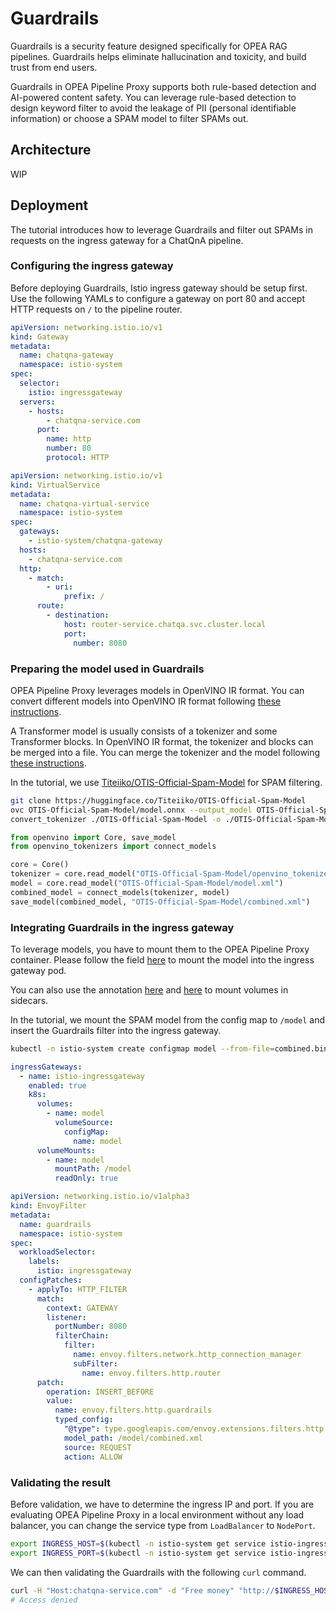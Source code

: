# Guardrails

Guardrails is a security feature designed specifically for OPEA RAG pipelines. Guardrails helps eliminate hallucination and toxicity, and build trust from end users.

Guardrails in OPEA Pipeline Proxy supports both rule-based detection and AI-powered content safety. You can leverage rule-based detection to design keyword filter to avoid the leakage of PII (personal identifiable information) or choose a SPAM model to filter SPAMs out.

## Architecture

WIP

## Deployment

The tutorial introduces how to leverage Guardrails and filter out SPAMs in requests on the ingress gateway for a ChatQnA pipeline.

### Configuring the ingress gateway

Before deploying Guardrails, Istio ingress gateway should be setup first. Use the following YAMLs to configure a gateway on port 80 and accept HTTP requests on `/` to the pipeline router.

```yaml
apiVersion: networking.istio.io/v1
kind: Gateway
metadata:
  name: chatqna-gateway
  namespace: istio-system
spec:
  selector:
    istio: ingressgateway
  servers:
    - hosts:
        - chatqna-service.com
      port:
        name: http
        number: 80
        protocol: HTTP
```

```yaml
apiVersion: networking.istio.io/v1
kind: VirtualService
metadata:
  name: chatqna-virtual-service
  namespace: istio-system
spec:
  gateways:
    - istio-system/chatqna-gateway
  hosts:
    - chatqna-service.com
  http:
    - match:
        - uri:
            prefix: /
      route:
        - destination:
            host: router-service.chatqa.svc.cluster.local
            port:
              number: 8080
```

### Preparing the model used in Guardrails

OPEA Pipeline Proxy leverages models in OpenVINO IR format. You can convert different models into OpenVINO IR format following [these instructions](https://docs.openvino.ai/2024/openvino-workflow/model-preparation/convert-model-to-ir.html).

A Transformer model is usually consists of a tokenizer and some Transformer blocks. In OpenVINO IR format, the tokenizer and blocks can be merged into a file. You can merge the tokenizer and the model following [these instructions](https://docs.openvino.ai/2024/notebooks/openvino-tokenizers-with-output.html#merge-tokenizer-into-a-model).

In the tutorial, we use [Titeiiko/OTIS-Official-Spam-Model](https://huggingface.co/Titeiiko/OTIS-Official-Spam-Model) for SPAM filtering.

```sh
git clone https://huggingface.co/Titeiiko/OTIS-Official-Spam-Model
ovc OTIS-Official-Spam-Model/model.onnx --output_model OTIS-Official-Spam-Model/model.xml
convert_tokenizer ./OTIS-Official-Spam-Model -o ./OTIS-Official-Spam-Model
```

```python
from openvino import Core, save_model
from openvino_tokenizers import connect_models

core = Core()
tokenizer = core.read_model("OTIS-Official-Spam-Model/openvino_tokenizer.xml")
model = core.read_model("OTIS-Official-Spam-Model/model.xml")
combined_model = connect_models(tokenizer, model)
save_model(combined_model, "OTIS-Official-Spam-Model/combined.xml")
```

### Integrating Guardrails in the ingress gateway

To leverage models, you have to mount them to the OPEA Pipeline Proxy container. Please follow the field [here](https://istio.io/latest/docs/reference/config/istio.operator.v1alpha1/#KubernetesResourcesSpec) to mount the model into the ingress gateway pod.

You can also use the annotation [here](https://istio.io/latest/docs/reference/config/annotations/#SidecarUserVolume) and [here](https://istio.io/latest/docs/reference/config/annotations/#SidecarUserVolumeMount) to mount volumes in sidecars.

In the tutorial, we mount the SPAM model from the config map to `/model` and insert the Guardrails filter into the ingress gateway.

```sh
kubectl -n istio-system create configmap model --from-file=combined.bin=model.bin --from-file=combined.xml=model.xml
```

```yaml
ingressGateways:
  - name: istio-ingressgateway
    enabled: true
    k8s:
      volumes:
        - name: model
          volumeSource:
            configMap:
              name: model
      volumeMounts:
        - name: model
          mountPath: /model
          readOnly: true
```

```yaml
apiVersion: networking.istio.io/v1alpha3
kind: EnvoyFilter
metadata:
  name: guardrails
  namespace: istio-system
spec:
  workloadSelector:
    labels:
      istio: ingressgateway
  configPatches:
    - applyTo: HTTP_FILTER
      match:
        context: GATEWAY
        listener:
          portNumber: 8080
          filterChain:
            filter:
              name: envoy.filters.network.http_connection_manager
              subFilter:
                name: envoy.filters.http.router
      patch:
        operation: INSERT_BEFORE
        value:
          name: envoy.filters.http.guardrails
          typed_config:
            "@type": type.googleapis.com/envoy.extensions.filters.http.guardrails.v3.Guardrails
            model_path: /model/combined.xml
            source: REQUEST
            action: ALLOW
```

### Validating the result

Before validation, we have to determine the ingress IP and port. If you are evaluating OPEA Pipeline Proxy in a local environment without any load balancer, you can change the service type from `LoadBalancer` to `NodePort`.

```sh
export INGRESS_HOST=$(kubectl -n istio-system get service istio-ingressgateway -o jsonpath='{.status.loadBalancer.ingress[0].ip}')
export INGRESS_PORT=$(kubectl -n istio-system get service istio-ingressgateway -o jsonpath='{.spec.ports[?(@.name=="http2")].port}')
```

We can then validating the Guardrails with the following `curl` command.

```sh
curl -H "Host:chatqna-service.com" -d "Free money" "http://$INGRESS_HOST:$INGRESS_PORT/"
# Access denied
```
